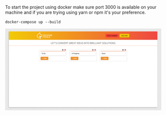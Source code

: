 To start the project using docker make sure port 3000 is available on your machine and if you are trying using yarn or npm it's your preference.

```
docker-compose up --build
```

![Alt text](./Orange_toolz.png "Orange_toolz")
